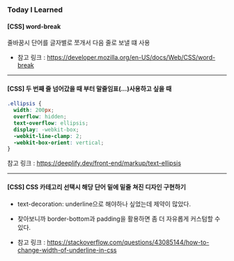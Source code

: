 ### Today I Learned
#### [CSS] word-break

줄바꿈시 단어를 글자별로 쪼개서 다음 줄로 보낼 떄 사용
* 참고 링크 : https://developer.mozilla.org/en-US/docs/Web/CSS/word-break

---

#### [CSS] 두 번째 줄 넘어갔을 때 부터 말줄임표(...)사용하고 싶을 때

```css
.ellipsis {
  width: 200px;
  overflow: hidden;
  text-overflow: ellipsis;
  display: -webkit-box;
  -webkit-line-clamp: 2;
  -webkit-box-orient: vertical;
}
```

참고 링크 : https://deeplify.dev/front-end/markup/text-ellipsis

---

#### [CSS] CSS 카테고리 선택시 해당 단어 밑에 밑줄 쳐진 디자인 구현하기
* text-decoration: underline으로 해야하나 싶었는데 제약이 많았다.
* 찾아보니까 border-bottom과 padding을 활용하면 좀 더 자유롭게 커스텀할 수 있다.

* 참고 링크 : https://stackoverflow.com/questions/43085144/how-to-change-width-of-underline-in-css
